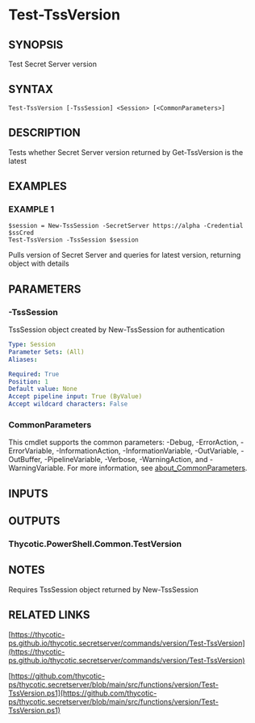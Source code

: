 # Test-TssVersion

## SYNOPSIS
Test Secret Server version

## SYNTAX

```
Test-TssVersion [-TssSession] <Session> [<CommonParameters>]
```

## DESCRIPTION
Tests whether Secret Server version returned by Get-TssVersion is the latest

## EXAMPLES

### EXAMPLE 1
```
$session = New-TssSession -SecretServer https://alpha -Credential $ssCred
Test-TssVersion -TssSession $session
```

Pulls version of Secret Server and queries for latest version, returning object with details

## PARAMETERS

### -TssSession
TssSession object created by New-TssSession for authentication

```yaml
Type: Session
Parameter Sets: (All)
Aliases:

Required: True
Position: 1
Default value: None
Accept pipeline input: True (ByValue)
Accept wildcard characters: False
```

### CommonParameters
This cmdlet supports the common parameters: -Debug, -ErrorAction, -ErrorVariable, -InformationAction, -InformationVariable, -OutVariable, -OutBuffer, -PipelineVariable, -Verbose, -WarningAction, and -WarningVariable. For more information, see [about_CommonParameters](http://go.microsoft.com/fwlink/?LinkID=113216).

## INPUTS

## OUTPUTS

### Thycotic.PowerShell.Common.TestVersion
## NOTES
Requires TssSession object returned by New-TssSession

## RELATED LINKS

[https://thycotic-ps.github.io/thycotic.secretserver/commands/version/Test-TssVersion](https://thycotic-ps.github.io/thycotic.secretserver/commands/version/Test-TssVersion)

[https://github.com/thycotic-ps/thycotic.secretserver/blob/main/src/functions/version/Test-TssVersion.ps1](https://github.com/thycotic-ps/thycotic.secretserver/blob/main/src/functions/version/Test-TssVersion.ps1)

